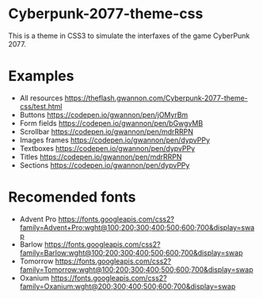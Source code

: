 # Cyberpunk-2077-theme-css

This is a theme in CSS3 to simulate the interfaxes of the game CyberPunk 2077.

# Examples
* All resources https://theflash.gwannon.com/Cyberpunk-2077-theme-css/test.html
* Buttons https://codepen.io/gwannon/pen/jOMyrBm
* Form fields https://codepen.io/gwannon/pen/bGwgvMB
* Scrollbar https://codepen.io/gwannon/pen/mdrRRPN
* Images frames https://codepen.io/gwannon/pen/dypvPPy
* Textboxes https://codepen.io/gwannon/pen/dypvPPy
* Titles https://codepen.io/gwannon/pen/mdrRRPN
* Sections https://codepen.io/gwannon/pen/dypvPPy

# Recomended fonts
* Advent Pro https://fonts.googleapis.com/css2?family=Advent+Pro:wght@100;200;300;400;500;600;700&display=swap
* Barlow https://fonts.googleapis.com/css2?family=Barlow:wght@100;200;300;400;500;600;700&display=swap
* Tomorrow https://fonts.googleapis.com/css2?family=Tomorrow:wght@100;200;300;400;500;600;700&display=swap
* Oxanium https://fonts.googleapis.com/css2?family=Oxanium:wght@200;300;400;500;600;700&display=swap
